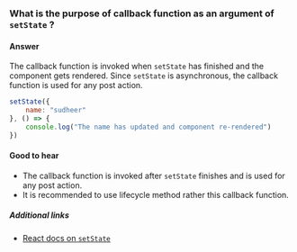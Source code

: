 ### What is the purpose of callback function as an argument of `setState` ?

#### Answer

The callback function is invoked when `setState` has finished and the component gets rendered. Since `setState` is asynchronous, the callback function is used for any post action.

``` js
setState({
    name: "sudheer"
}, () => {
    console.log("The name has updated and component re-rendered")
})
```

#### Good to hear

* The callback function is invoked after `setState` finishes and is used for any post action.
* It is recommended to use lifecycle method rather this callback function.

##### Additional links

* [React docs on `setState`](https://reactjs.org/docs/react-component.html#setstate)

<!-- tags: (react, javascript) -->

<!-- expertise: (1) -->
